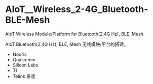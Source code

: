 # AIoT__Wireless_2-4G_Bluetooth-BLE-Mesh
AIoT Wireless Module/Platform for Bluetooth(2.4G Hz), BLE, Mesh.  

AIoT Bluetooth(2.4G Hz), BLE, Mesh 无线模块/平台的搭建。

- Nodric
- Qualcomm 
- Silicon Labs
- TI
- Telink 泰凌


